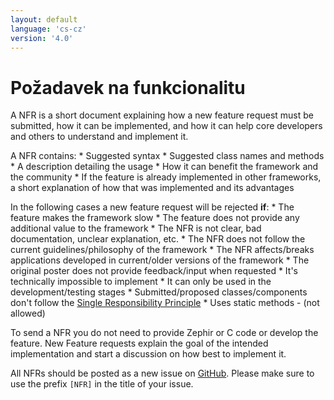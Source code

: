 ```yaml
---
layout: default
language: 'cs-cz'
version: '4.0'
---
```

# Požadavek na funkcionalitu

A NFR is a short document explaining how a new feature request must be submitted, how it can be implemented, and how it can help core developers and others to understand and implement it.

A NFR contains: * Suggested syntax * Suggested class names and methods * A description detailing the usage * How it can benefit the framework and the community * If the feature is already implemented in other frameworks, a short explanation of how that was implemented and its advantages

In the following cases a new feature request will be rejected **if**: * The feature makes the framework slow * The feature does not provide any additional value to the framework * The NFR is not clear, bad documentation, unclear explanation, etc. * The NFR does not follow the current guidelines/philosophy of the framework * The NFR affects/breaks applications developed in current/older versions of the framework * The original poster does not provide feedback/input when requested * It's technically impossible to implement * It can only be used in the development/testing stages * Submitted/proposed classes/components don't follow the [Single Responsibility Principle](https://en.wikipedia.org/wiki/Single_responsibility_principle) * Uses static methods - (not allowed)

To send a NFR you do not need to provide Zephir or C code or develop the feature. New Feature requests explain the goal of the intended implementation and start a discussion on how best to implement it.

All NFRs should be posted as a new issue on [GitHub](https://github.com/phalcon/cphalcon/issues). Please make sure to use the prefix `[NFR]` in the title of your issue.